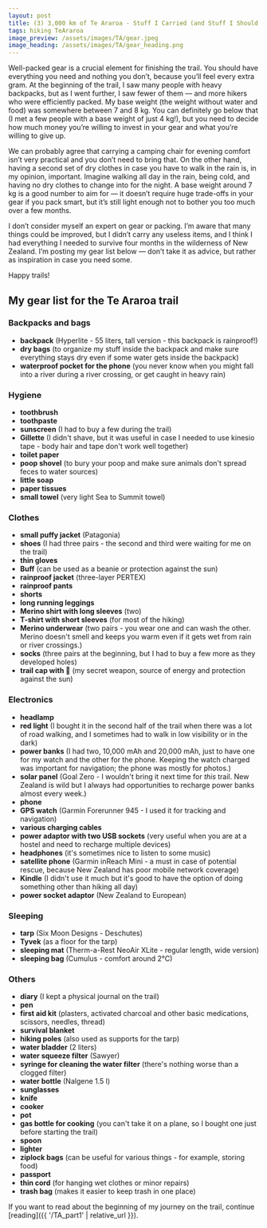```yaml
---
layout: post
title: (3) 3,000 km of Te Araroa - Stuff I Carried (and Stuff I Should’ve Left Behind)
tags: hiking TeAraroa
image_preview: /assets/images/TA/gear.jpeg
image_heading: /assets/images/TA/gear_heading.png
---
```


Well-packed gear is a crucial element for finishing the trail. You should have everything you need and nothing you don’t, because you’ll feel every extra gram. At the beginning of the trail, I saw many people with heavy backpacks, but as I went further, I saw fewer of them — and more hikers who were efficiently packed. My base weight (the weight without water and food) was somewhere between 7 and 8 kg. You can definitely go below that (I met a few people with a base weight of just 4 kg!), but you need to decide how much money you’re willing to invest in your gear and what you’re willing to give up.

We can probably agree that carrying a camping chair for evening comfort isn’t very practical and you don’t need to bring that. On the other hand, having a second set of dry clothes in case you have to walk in the rain is, in my opinion, important. Imagine walking all day in the rain, being cold, and having no dry clothes to change into for the night. A base weight around 7 kg is a good number to aim for — it doesn’t require huge trade-offs in your gear if you pack smart, but it’s still light enough not to bother you too much over a few months.

I don’t consider myself an expert on gear or packing. I’m aware that many things could be improved, but I didn’t carry any useless items, and I think I had everything I needed to survive four months in the wilderness of New Zealand. I’m posting my gear list below — don’t take it as advice, but rather as inspiration in case you need some.

Happy trails!


## My gear list for the Te Araroa trail

### Backpacks and bags
* **backpack** (Hyperlite - 55 liters, tall version - this backpack is rainproof!)
* **dry bags** (to organize my stuff inside the backpack and make sure everything stays dry even if some water gets inside the backpack)
* **waterproof pocket for the phone** (you never know when you might fall into a river during a river crossing, or get caught in heavy rain)

### Hygiene
* **toothbrush**
* **toothpaste**
* **sunscreen** (I had to buy a few during the trail)
* **Gillette** (I didn't shave, but it was useful in case I needed to use kinesio tape - body hair and tape don't work well together)
* **toilet paper**
* **poop shovel** (to bury your poop and make sure animals don't spread feces to water sources)
* **little soap**
* **paper tissues**
* **small towel** (very light Sea to Summit towel)

### Clothes
* **small puffy jacket** (Patagonia)
* **shoes** (I had three pairs - the second and third were waiting for me on the trail)
* **thin gloves**
* **Buff** (can be used as a beanie or protection against the sun)
* **rainproof jacket** (three-layer PERTEX)
* **rainproof pants**
* **shorts**
* **long running leggings**
* **Merino shirt with long sleeves** (two)
* **T-shirt with short sleeves** (for most of the hiking)
* **Merino underwear** (two pairs - you wear one and can wash the other. Merino doesn't smell and keeps you warm even if it gets wet from rain or river crossings.)
* **socks** (three pairs at the beginning, but I had to buy a few more as they developed holes)
* **trail cap with 🚀** (my secret weapon, source of energy and protection against the sun)

### Electronics
* **headlamp**
* **red light** (I bought it in the second half of the trail when there was a lot of road walking, and I sometimes had to walk in low visibility or in the dark)
* **power banks** (I had two, 10,000 mAh and 20,000 mAh, just to have one for my watch and the other for the phone. Keeping the watch charged was important for navigation; the phone was mostly for photos.)
* **solar panel** (Goal Zero - I wouldn't bring it next time for *this* trail. New Zealand is wild but I always had opportunities to recharge power banks almost every week.)
* **phone**
* **GPS watch** (Garmin Forerunner 945 - I used it for tracking and navigation)
* **various charging cables**
* **power adaptor with two USB sockets** (very useful when you are at a hostel and need to recharge multiple devices)
* **headphones** (it's sometimes nice to listen to some music)
* **satellite phone** (Garmin inReach Mini - a must in case of potential rescue, because New Zealand has poor mobile network coverage)
* **Kindle** (I didn't use it much but it's good to have the option of doing something other than hiking all day)
* **power socket adaptor** (New Zealand to European)

### Sleeping
* **tarp** (Six Moon Designs - Deschutes)
* **Tyvek** (as a floor for the tarp)
* **sleeping mat** (Therm-a-Rest NeoAir XLite - regular length, wide version)
* **sleeping bag** (Cumulus - comfort around 2°C)

### Others
* **diary** (I kept a physical journal on the trail)
* **pen**
* **first aid kit** (plasters, activated charcoal and other basic medications, scissors, needles, thread)
* **survival blanket**
* **hiking poles** (also used as supports for the tarp)
* **water bladder** (2 liters)
* **water squeeze filter** (Sawyer)
* **syringe for cleaning the water filter** (there's nothing worse than a clogged filter)
* **water bottle** (Nalgene 1.5 l)
* **sunglasses**
* **knife**
* **cooker**
* **pot**
* **gas bottle for cooking** (you can't take it on a plane, so I bought one just before starting the trail)
* **spoon**
* **lighter**
* **ziplock bags** (can be useful for various things - for example, storing food)
* **passport**
* **thin cord** (for hanging wet clothes or minor repairs)
* **trash bag** (makes it easier to keep trash in one place)

If you want to read about the beginning of my journey on the trail, continue [reading]({{ '/TA_part1' | relative_url }}).

